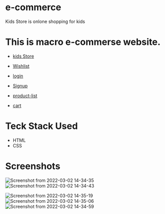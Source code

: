 
# e-commerce

Kids Store is onlone shopping for kids

# This is macro e-commerse website.

* [kids Store](https://friendly-feynman-ccbe74.netlify.app/)
* [Wishlist](https://friendly-feynman-ccbe74.netlify.app/wishlist/wish-list.html)

* [login](https://friendly-feynman-ccbe74.netlify.app/authentication/login)

* [Signup](https://friendly-feynman-ccbe74.netlify.app/authentication/login#)
* [product-list](https://friendly-feynman-ccbe74.netlify.app/product%20list/product-list.html)
* [cart](https://friendly-feynman-ccbe74.netlify.app/cart/cart.html)

# Teck Stack Used

* HTML
* CSS

# Screenshots
![Screenshot from 2022-03-02 14-34-35](https://user-images.githubusercontent.com/83698686/156331473-86e64bdc-8415-42d7-9c92-c55260490f90.png)
![Screenshot from 2022-03-02 14-34-43](https://user-images.githubusercontent.com/83698686/156331468-dd8b0e2e-9749-4787-9d61-790afcafd26f.png)

![Screenshot from 2022-03-02 14-35-19](https://user-images.githubusercontent.com/83698686/156331396-4b925e5d-2013-4ecb-a18d-48a662d844a1.png)
![Screenshot from 2022-03-02 14-35-06](https://user-images.githubusercontent.com/83698686/156331435-4ae0fe89-1089-41be-8c86-fac3431532ca.png)
![Screenshot from 2022-03-02 14-34-59](https://user-images.githubusercontent.com/83698686/156331440-54f15ed3-5411-4e14-970a-acb3d8e7d202.png)

